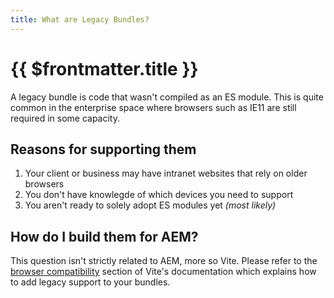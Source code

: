 ```yaml
---
title: What are Legacy Bundles?
---
```


# {{ $frontmatter.title }}

A legacy bundle is code that wasn't compiled as an ES module. This is quite common in the enterprise space where browsers such as IE11 are still required in some capacity.

## Reasons for supporting them

1. Your client or business may have intranet websites that rely on older browsers
2. You don't have knowlegde of which devices you need to support
3. You aren't ready to solely adopt ES modules yet _(most likely)_

## How do I build them for AEM?

This question isn't strictly related to AEM, more so Vite. Please refer to the [browser compatibility](https://vitejs.dev/guide/build.html#browser-compatibility) section of Vite's documentation which explains how to add legacy support to your bundles.
